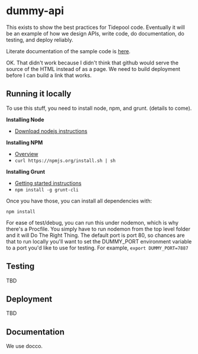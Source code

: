 dummy-api
=========

This exists to show the best practices for Tidepool code. Eventually it will be an example of how we design APIs, write code, do documentation, do testing, and deploy reliably.

Literate documentation of the sample code is [here](docs/lib/index.html).

OK. That didn't work because I didn't think that github would serve the source of the HTML instead of as a page. We need to build deployment before I can build a link that works.

## Running it locally

To use this stuff, you need to install node, npm, and grunt. (details to come).

**Installing Node**

- [Download nodejs instructions](http://nodejs.org/download/)

**Installing NPM**

- [Overview](https://npmjs.org/)
- ```curl https://npmjs.org/install.sh | sh```

**Installing Grunt**

- [Getting started instructions](http://gruntjs.com/getting-started)
- ```npm install -g grunt-cli```

Once you have those, you can install all dependencies with:

```npm install```

For ease of test/debug, you can run this under nodemon, which is why there's a Procfile. You simply have to run nodemon from the top level folder and it will Do The Right Thing. The default port is 
port 80, so chances are that to run locally you'll want to set the DUMMY_PORT environment variable
to a port you'd like to use for testing. For example, ```export DUMMY_PORT=7887```

## Testing

TBD

## Deployment

TBD

## Documentation

We use docco.

